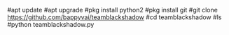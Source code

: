 #apt update 
#apt upgrade 
#pkg install python2 
#pkg install git
#git clone https://github.com/bappyvai/teamblackshadow
#cd teamblackshadow
#ls 
#python teamblackshadow.py 

